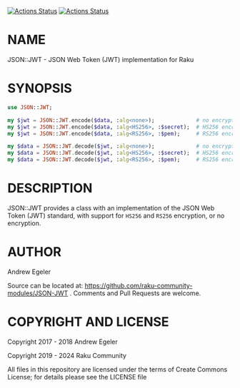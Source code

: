 [![Actions Status](https://github.com/raku-community-modules/JSON-JWT/actions/workflows/linux.yml/badge.svg)](https://github.com/raku-community-modules/JSON-JWT/actions) [![Actions Status](https://github.com/raku-community-modules/JSON-JWT/actions/workflows/macos.yml/badge.svg)](https://github.com/raku-community-modules/JSON-JWT/actions)

NAME
====

JSON::JWT - JSON Web Token (JWT) implementation for Raku

SYNOPSIS
========

```raku
use JSON::JWT;

my $jwt = JSON::JWT.encode($data, :alg<none>);             # no encryption
my $jwt = JSON::JWT.encode($data, :alg<HS256>, :$secret);  # HS256 encryption
my $jwt = JSON::JWT.encode($data, :alg<RS256>, :$pem);     # RS256 encryption

my $data = JSON::JWT.decode($jwt, :alg<none>);             # no encryption
my $data = JSON::JWT.decode($jwt, :alg<HS256>, :$secret);  # HS256 encryption
my $data = JSON::JWT.decode($jwt, :alg<RS256>, :$pem);     # RS256 encryption
```

DESCRIPTION
===========

JSON::JWT provides a class with an implementation of the JSON Web Token (JWT) standard, with support for `HS256` and `RS256` encryption, or no encryption.

AUTHOR
======

Andrew Egeler

Source can be located at: https://github.com/raku-community-modules/JSON-JWT . Comments and Pull Requests are welcome.

COPYRIGHT AND LICENSE
=====================

Copyright 2017 - 2018 Andrew Egeler

Copyright 2019 - 2024 Raku Community

All files in this repository are licensed under the terms of Create Commons License; for details please see the LICENSE file

